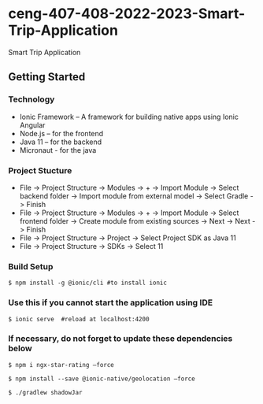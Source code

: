 # ceng-407-408-2022-2023-Smart-Trip-Application
Smart Trip Application

## Getting Started
### Technology
* Ionic Framework – A framework for building native apps using Ionic Angular
* Node.js – for the frontend
* Java 11 – for the backend
* Micronaut - for the java

### Project Stucture
* File -> Project Structure -> Modules -> + -> Import Module -> Select backend folder -> Import module from external model -> Select Gradle -> Finish
* File -> Project Structure -> Modules -> + -> Import Module -> Select frontend folder -> Create module from existing sources -> Next -> Next -> Finish
* File -> Project Structure -> Project -> Select Project SDK as Java 11
* File -> Project Structure -> SDKs -> Select 11


### Build Setup
```
$ npm install -g @ionic/cli #to install ionic
```

### Use this if you cannot start the application using IDE
```
$ ionic serve  #reload at localhost:4200
```


### If necessary, do not forget to update these dependencies below
```
$ npm i ngx-star-rating –force

$ npm install --save @ionic-native/geolocation –force

$ ./gradlew shadowJar
```
